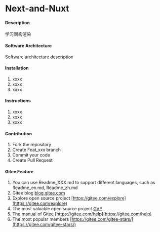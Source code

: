 # Next-and-Nuxt

#### Description
学习同构渲染

#### Software Architecture
Software architecture description

#### Installation

1.  xxxx
2.  xxxx
3.  xxxx

#### Instructions

1.  xxxx
2.  xxxx
3.  xxxx

#### Contribution

1.  Fork the repository
2.  Create Feat_xxx branch
3.  Commit your code
4.  Create Pull Request


#### Gitee Feature

1.  You can use Readme\_XXX.md to support different languages, such as Readme\_en.md, Readme\_zh.md
2.  Gitee blog [blog.gitee.com](https://blog.gitee.com)
3.  Explore open source project [https://gitee.com/explore](https://gitee.com/explore)
4.  The most valuable open source project [GVP](https://gitee.com/gvp)
5.  The manual of Gitee [https://gitee.com/help](https://gitee.com/help)
6.  The most popular members  [https://gitee.com/gitee-stars/](https://gitee.com/gitee-stars/)
